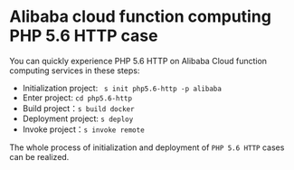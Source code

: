 # Alibaba cloud function computing PHP 5.6 HTTP case

You can quickly experience PHP 5.6 HTTP on Alibaba Cloud function computing services in these steps:

- Initialization project: ` s init php5.6-http -p alibaba`
- Enter project: `cd php5.6-http`
- Build project：`s build docker`
- Deployment project: `s deploy`
- Invoke project：`s invoke remote`

The whole process of initialization and deployment of `PHP 5.6 HTTP` cases can be realized.